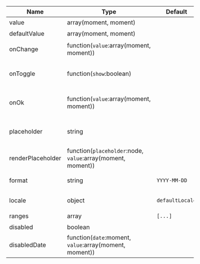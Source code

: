 | Name                | Type                                                       | Default         | Description      |
|---------------------|------------------------------------------------------------|-----------------|------------------|
| value               | array(moment, moment)                                      |                 | 值  `受控`          |
| defaultValue        | array(moment, moment)                                      |                 | 默认值              |
| onChange            | function(`value`:array(moment, moment))                    |                 | 值改变后的回调函数        |
| onToggle            | function(`show`:boolean)                                   |                 | 打开或者关闭日历版本的回调函数  |
| onOk                | function(`value`:array(moment, moment))                    |                 | 点击 `Ok` 按钮后的回调函数 |
| placeholder         | string                                                     |                 | 没有值时候默认显示内容      |
| renderPlaceholder   | function(`placeholder`:node, `value`:array(moment, moment)) |                 |                  |
| format              | string                                                     | `YYYY-MM-DD`    | 日期显示格式化          |
| locale              | object                                                     | `defaultLocale` | 本地化对应的语言描述       |
| ranges              | array                                                      | `[...]`         | 快捷项配置            |
| disabled            | boolean                                                    |                 | 禁用组件             |
| disabledDate        | function(`date`:moment, `value`:array(moment, moment))      |                 | 禁用日期             |
